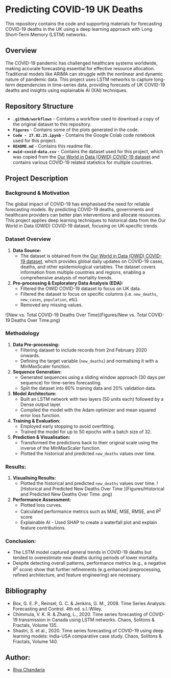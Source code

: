 # Predicting COVID-19 UK Deaths

This repository contains the code and supporting materials for forecasting COVID-19 deaths in the UK using a deep learning approach with Long Short-Term Memory (LSTM) networks.   

## Overview
The COVID-19 pandemic has challenged healthcare systems worldwide, making accurate forecasting essential for effective resource allocation. Traditional models like ARIMA can struggle with the nonlinear and dynamic nature of pandemic data. This project uses LSTM networks to capture long-term dependencies in time-series data, providing forecasts of UK COVID-19 deaths and insights using explainable AI (XAI) techniques.

## Repository Structure
- **`.github/workflows`** - Contains a workflow used to download a copy of the original dataset to this repository.
- **`Figures`** - Contains some of the plots generated in the code.
- **`Code - 27.02.25.ipynb`** - Contains the Google Colab code notebook used for this project.
- **`README.md`** - Contains this readme file.
- **`owid-covid-data.csv`** - Contains the dataset used for this project, which was copied from the [Our World in Data (OWID) COVID-19 dataset](https://github.com/owid/covid-19-data/blob/master/public/data/owid-covid-data.csv) and contains various COVID-19 related statistics for multiple countries.

## Project Description

### Background & Motivation
The global impact of COVID-19 has emphasised the need for reliable forecasting models. By predicting COVID-19 deaths, governments and healthcare providers can better plan interventions and allocate resources. This project applies deep learning techniques to historical data from the Our World in Data (OWID) COVID-19 dataset, focusing on UK-specific trends.

### Dataset Overview
1. **Data Source:**
     - The dataset is obtained from the [Our World in Data (OWID) COVID-19 dataset](https://github.com/owid/covid-19-data/blob/master/public/data/owid-covid-data.csv), which provides global daily updates on COVID-19 cases, deaths, and other epidemiological variables. The dataset covers information from multiple countries and regions, enabling a comprehensive analysis of mortality trends. 
2. **Pre-processing & Exploratory Data Analysis (EDA):**
     - Filtered the OWID COVID-19 dataset to focus on UK data.
     - Filtered the dataset to focus on specific columns (i.e. `new_deaths`, `new_cases`, `population`, etc).
     - Removed any missing values.

![New vs. Total COVID-19 Deaths Over Time](Figures/New vs. Total COVID-19 Deaths Over Time.png)

### Methodology
1. **Data Pre-processing:**
     - Filtering dataset to include records from 2nd February 2020 onwards.
     - Defining the target variable (`new_deaths`) and normalising it with a MinMaxScaler function.
2. **Sequence Generation:**
     - Generated sequences using a sliding window approach (30 days per sequence) for time-series forecasting.
     - Split the dataset into 80% training data and 20% validation data.
3. **Model Architecture:**
     - Built an LSTM network with two layers (50 units each) followed by a Dense output layer.
     - Compiled the model with the Adam optimizer and mean squared error loss function.
4. **Training & Evaluation:**
     - Employed early stopping to avoid overfitting.
     - Trained the model for up to 50 epochs with a batch size of 32.
5. **Prediction & Visualisation:**
     - Transformed the predictions back to their original scale using the inverse of the MinMaxScaler function.
     - Plotted the historical and predicted `new_deaths` values over time.
 
 ### **Results:**
1. **Visualising Results:**
     - Plotted the historical and predicted `new_deaths` values over time.
![Historical and Predicted New Deaths Over Time ](Figures/Historical and Predicted New Deaths Over Time .png)
2. **Performance Assessment:**
     - Plotted loss curves.
     - Calculated performance metrics such as MAE, MSE, RMSE, and $R^2$ score
     - Explainable AI - Used SHAP to create a waterfall plot and explain feature contributions.

### **Conclusion:**
- The LSTM model captured general trends in COVID-19 deaths but tended to overestimate new deaths during periods of lower mortality.
- Despite detecting overall patterns, performance metrics (e.g., a negative $R^2$ score) show that further refinements (e.g.enhanced preprocessing, refined architecture, and feature engineering) are necessary.

## Bibliography
- Box, G. E. P., Reinsel, G. C. & Jenkins, G. M., 2008. Time Series Analysis: Forecasting and Control. 4th ed. s.l.:Wiley.
- Chimmula, V. K. R. & Zhang, L., 2020. Time series forecasting of COVID-19 transmission in Canada using LSTM networks. Chaos, Solitons & Fractals, Volume 135.
- Shastri, S. et al., 2020. Time series forecasting of COVID-19 using deep learning models: India-USA comparative case study. Chaos, Solitons & Fractals, Volume 140.

## Author:
- [Riya Chandaria](https://github.com/riyachandaria)

